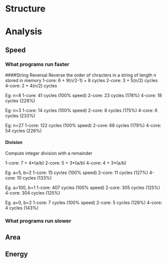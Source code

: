 # Structure

# Analysis

## Speed
### What programs run faster
####String Reversal
Reverse the order of chracters in a string of length n stored in memory
1-core: 6 + 9(n/2-1) + 8 cycles
2-core: 3 + 5(n/2) cycles
4-core: 2 + 4(n/2) cycles

Eg: n=8
1-core: 41 cycles (100% speed)
2-core: 23 cycles (178%)
4-core: 18 cycles (228%)

Eg: n=3
1-core: 14 cycles (100% speed)
2-core: 8 cycles  (175%)
4-core: 6 cycles  (233%)

Eg: n=27
1-core: 122 cycles (100% speed)
2-core: 68 cycles  (179%)
4-core: 54 cycles  (226%)

#### Division

Compute integer division with a remainder

1-core: 7 + 4*(a/b)
2-core: 5 + 3*(a/b)
4-core: 4 + 3*(a/b)

Eg. a=5, b=2
1-core: 15 cycles (100% speed)
2-core: 11 cycles (127%)
4-core: 10 cycles (133%)

Eg. a=100, b=1
1-core: 407 cycles (100% speed)
2-core: 305 cycles (125%)
4-core: 304 cycles (125%)

Eg. a=0, b=2
1-core: 7 cycles (100% speed)
2-core: 5 cycles (129%)
4-core: 4 cycles (143%)

### What programs run slower

## Area

## Energy
